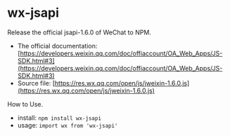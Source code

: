 # wx-jsapi

Release the official jsapi-1.6.0 of WeChat to NPM.
- The official documentation: [https://developers.weixin.qq.com/doc/offiaccount/OA_Web_Apps/JS-SDK.html#3](https://developers.weixin.qq.com/doc/offiaccount/OA_Web_Apps/JS-SDK.html#3)
- Source file: [https://res.wx.qq.com/open/js/jweixin-1.6.0.js](https://res.wx.qq.com/open/js/jweixin-1.6.0.js)

How to Use.
- install: `npm install wx-jsapi`
- usage: `import wx from 'wx-jsapi'`